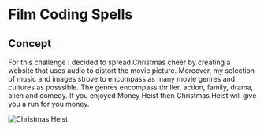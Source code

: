 # Film Coding Spells
## Concept
For this challenge I decided to spread Christmas cheer by creating a website that uses audio to distort the movie picture. Moreover, my selection of music and images strove to encompass as many movie genres and cultures as posssible. The genres encompass thriller, action, family, drama, alien and comedy. If you enjoyed Money Heist then Christmas Heist will give you a run for you money.

![Christmas Heist](action.png)
